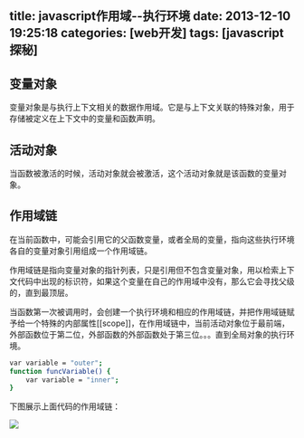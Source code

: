 title: javascript作用域--执行环境
date: 2013-12-10 19:25:18
categories: [web开发]
tags: [javascript探秘]
---

变量对象
-----------------
变量对象是与执行上下文相关的数据作用域。它是与上下文关联的特殊对象，用于存储被定义在上下文中的变量和函数声明。

活动对象
------------------
当函数被激活的时候，活动对象就会被激活，这个活动对象就是该函数的变量对象。

作用域链
-----------------

在当前函数中，可能会引用它的父函数变量，或者全局的变量，指向这些执行环境各自的变量对象引用组成一个作用域链。
<!--more-->
作用域链是指向变量对象的指针列表，只是引用但不包含变量对象，用以检索上下文代码中出现的标识符，如果这个变量在自己的作用域中没有，那么它会寻找父级的，直到最顶层。

当函数第一次被调用时，会创建一个执行环境和相应的作用域链，并把作用域链赋予给一个特殊的内部属性[[scope]]，在作用域链中，当前活动对象位于最前端，外部函数位于第二位，外部函数的外部函数处于第三位。。。直到全局对象的执行环境。

```sh
var variable = "outer";
function funcVariable() {
    var variable = "inner";
}
```
下图展示上面代码的作用域链：

<img src="/images/cont/secrets-of-javascript-0.jpg" style="display:block;" />